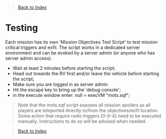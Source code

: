 > [Back to Index](https://github.com/whiztler/Wolfpack/blob/master/Readme.md)

# Testing
Each mission has its own 'Mission Objectives Test Script' to test mission critical triggers and exfil. The 
script works in a dedicated server environment and can be evoked by a server admin (or anyone who 
has server admin access).

* Wait at least 2 minutes before starting the script;
* Head out towards the RV first and/or leave the vehicle before starting the script;
* Make sure you are logged in as server admin
* Hit the escape key to bring up the 'debug console';
* in the execute window enter:  null = execVM "mots.sqf";

> Note that the mots.sqf script exposes all mission spoilers as all players are teleported directly to/from the 
objectives/exfil location. Some action that require radio triggers [0-0-4] need to be executed 
manually. Instructions to do so will be advised when 
needed. 

> [Back to Index](https://github.com/whiztler/Wolfpack/blob/master/Readme.md)